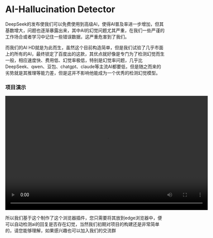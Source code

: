 # AI-Hallucination Detector
DeepSeek的发布使我们可以免费使用到高级AI，使得AI普及率进一步增加，但其基数增大，问题也逐渐暴露出来，其中AI的幻觉问题尤其严重，在我们一些严谨的工作场合或者学习中记住一些错误数据，这严重危害到了我们。

而我们的AI HD就是为此而生，虽然这个目前构造简单，但是我们试验了几乎市面上的所有的AI，最终锁定了百度出的这款，其优点就好像是专门为了检测幻觉而生一般，相应速度快、费用低、幻觉率极低，特别是幻觉率问题，几乎比DeepSeek、qwen、豆包、chatgpt、claude等主流AI都要低，但是随之而来的劣势就是其推理等能力差，但是这并不影响他能成为一个优秀的检测幻觉模型。
### 项目演示
<video width="640" height="360" controls>
  <source src="6月5日.mp4" type="video/mp4">
  你的浏览器不支持 video 标签，请点击[这里查看视频](你的视频路径.mp4)。
</video>

所以我们基于这个制作了这个浏览器插件，您只需要将其放到edge浏览器中，便可以自动检测ai的回复是否存在幻觉，当然我们初期对项目的构建还是非常简单的，请您能够理解，如果感兴趣也可以加入我们的交流群
